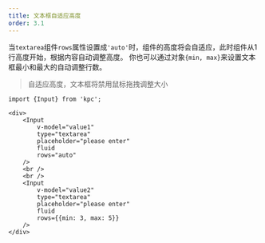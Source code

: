 ```yaml
---
title: 文本框自适应高度
order: 3.1
---
```


当`textarea`组件`rows`属性设置成`'auto'`时，组件的高度将会自适应，此时组件从1行高度开始，根据内容自动调整高度。
你也可以通过对象`{min, max}`来设置文本框最小和最大的自动调整行数。

> 自适应高度，文本框将禁用鼠标拖拽调整大小

```vdt
import {Input} from 'kpc';

<div>
    <Input
        v-model="value1"
        type="textarea"
        placeholder="please enter"
        fluid
        rows="auto"
    />
    <br />
    <br />
    <Input
        v-model="value2"
        type="textarea"
        placeholder="please enter"
        fluid
        rows={{min: 3, max: 5}}
    />
</div>
```
